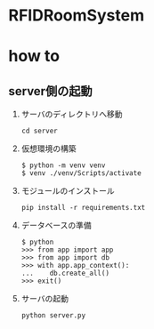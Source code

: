 # RFIDRoomSystem

# how to
## server側の起動
1. サーバのディレクトリへ移動<br>
    ```
    cd server
    ```

2. 仮想環境の構築<br>
    ```
    $ python -m venv venv
    $ venv ./venv/Scripts/activate
    ```

2. モジュールのインストール<br>
    ```
    pip install -r requirements.txt
    ```

3. データベースの準備<br>
    ```
    $ python
    >>> from app import app
    >>> from app import db
    >>> with app.app_context():
    ...    db.create_all()
    >>> exit()

    ```
4. サーバの起動<br>
    ```
    python server.py
    ```